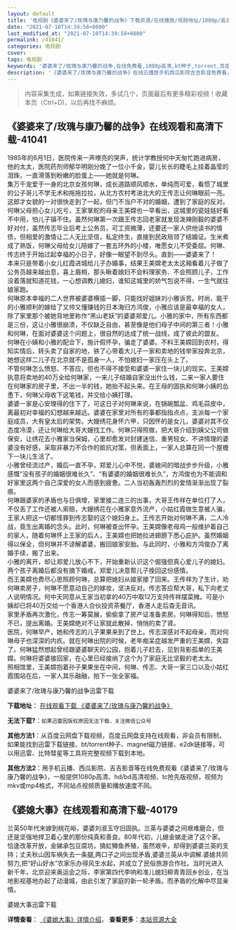 ```yaml
---
layout: default
title: '电视剧《婆婆来了/玫瑰与康乃馨的战争》下载资源/在线播放/视频地址/1080p/高清/蓝光'
date: "2021-07-10T14:39:58+0800"
last_modified_at: "2021-07-10T14:39:58+0800"
permalink: /41041/
categories: 电视剧
cover:
tags: 电视剧
keywords: '婆婆来了/玫瑰与康乃馨的战争,在线免费看,1080p高清,bt种子,torrent,百度云盘,magnet,磁力链,迅雷下载资源'
description: '《婆婆来了/玫瑰与康乃馨的战争》在线云播放手机西瓜影院吉吉影音免费看，1080p高清bd/hd未删减完整版和tc抢先枪版，mkv/mp4格式，附带bt/torrent种子、magnet/磁力链、百度云盘、网盘资源迅雷下载链接'
---
```


>内容采集生成，如果链接失效，多试几个，页面最后有更多精彩视频！收藏本页（Ctrl+D)，以后再找不麻烦。


## 《婆婆来了/玫瑰与康乃馨的战争》在线观看和高清下载-41041

1985年的6月1日，医院传来一声嘹亮的哭声，统计学教授何中天匆忙跑进病房，他的太太，医院药剂师郁华明刚分娩了一位小千金，婴儿长长的睫毛上挂着晶莹的泪珠，一直滑落到粉嫩的脸蛋上——她就是何琳。<br />集万千宠爱于一身的北京女孩何琳，成长道路顺风顺水，单纯而可爱，看惯了城里的公子哥儿不学无术和拖拖拉拉，从北方农村考进北大的王传志让何琳眼前一亮。这郎才女貌的一对很快走到了一起，但门不当户不对的婚姻，遭到了家庭的反对。何琳父母担心女儿吃亏，王家掌舵的母亲王美嫦也一早看出，这城里的瓷娃娃好看不中用，怕儿子镇不住。虽然何琳第一次跟王传志回老家就发现泼辣刚毅的婆婆不好对付，虽然传志毕业后考上公务员，可工资微薄，还要还一家人供他读书的情债，但相爱的激情让二人无比坚信，私定终生，直接到民政局领了结婚证。生米煮成了熟饭，何琳父母给女儿陪嫁了一套五环外的小楼，唯愿女儿不受委屈。何琳、传志终于开始过起幸福的小日子，好像一眼望不到尽头。直到&mdash;—婆婆来了！<br />本来只是带着小女儿红霞进城给儿子办婚事，结果王美嫦老太太这厢看着儿子做了公务员越来越出息，喜上眉梢，那头瞅着媳妇不会料理家务、不会照顾儿子，工作没着落就知道花钱，一心想调教儿媳妇，谁知这城里的娇气包说不得，一生气就往娘家跑。<br />何琳原本幸福的二人世界被婆婆横插一脚，只能找好姐妹刘小雅诉苦。时尚、能干的小雅顺利的嫁给了又帅又懂赚钱的日本海归方鸿俊，小雅应该是最幸福的女人，除了家里那个被她背地里称作&ldquo;黑山老妖”的婆婆郑爱儿。小雅的家中，所有东西都是三份，这让小雅很崩溃，不仅缺乏自由，甚至像是他们母子中间的第三者！小雅和何琳，在面对婆婆这个问题上，很自然的达成了统一战线，成了彼此的盟友。<br />何琳在小姨和小雅的配合下，施计假怀孕，骗走了婆婆。不料王美嫦回到农村，得知实情后，转头卖了自家的地，铁了心带着大儿子一家和卖地的钱举家投奔北京，她想这样二儿子在北京就不是孤身一人，不怕媳妇一家压在头上了。<br />不管何琳怎么愤怒、不答应，但也不得不接受和婆婆一家住一块儿的现实。王美嫦执意将卖地的40万全给何琳家，一来儿子结婚自家没出什么钱，二来一家人要住在何琳家的房子里，不出一半的钱，她抬不起头来。在王母的固执和何琳小姨的怂恿下，何琳父母收下这笔钱，并交给小姨打理。<br />婆婆一家是心安理得的住下了，可这日子对何琳来说，在锅碗瓢盆、鸡毛蒜皮中，离最初对幸福的幻想越来越远。婆婆在家里对所有的事都指指点点，支派每一个家庭成员，大有皇太后的架势。大嫂绣花身怀六甲，只因怀的是女儿，婆婆对其不仅态度冷漠，还让何琳给大哥大嫂找工作。何琳只得照做，把大哥介绍到姨父公司做保安，让绣花去小雅家当保姆，心里却愈发对封建迷信、重男轻女、不讲情理的婆婆没有好感，采取非暴力不合作的抵抗对策，但表面上，一家人总算在同一个屋檐下一块儿生活了。<br />小雅曾经流过产，婚后一直不孕，郑爱儿心中不悦，婆媳间的暗战步步升级，小雅感慨&ldquo;没有孩子的婚姻很难长久&rdquo;、&ldquo;有婆婆的婚姻很难长久”，方鸿俊也为不能调和好家里这两个自己深爱的女人而感到疲惫。二人当初轰轰烈烈的爱情渐渐出现了裂痕。<br />何琳跟婆家的矛盾也与日俱增，家里接二连三的出事，大哥王传祥在单位打了人，不仅丢了工作还被人索赔，大嫂绣花在小雅家意外流产，小姑红霞做生意被人骗，王家人把这一切都怪罪到传志娶的这个媳妇身上。王传志开始对何琳不满，二人冷战，竟生出离婚的念头。此时，何琳被查出怀孕。王美嫦像老母鸡一般维护着自己的家人，随着何琳怀上王家的后人，王美嫦也把她拉进翅膀下悉心庇护。虽然婚姻得以保全，但何琳并不谅解婆婆，搬回娘家安胎。与此同时，小雅和方鸿俊办了离婚手续，搬了出来。<br />小雅的离开，却让郑爱儿放心不下，开始重新认识这个倔强但真心爱儿子的媳妇。两个孩子离婚后都没有摘下婚戒，郑爱儿决意帮儿子挽回这份感情。<br />而王美嫦也费尽心思照顾何琳，总算把媳妇从娘家接了回来。王传祥为了生计，劝何琳卖房子，何琳不愿意动自己的嫁妆，坚决反对。传志答应帮大哥，私下向老丈人说明情况。何中天同意从王家当初拿的40万中取12万支持传祥摆菜摊。可是小姨却已将40万交给一个香港人合伙投资茶餐厅，香港人走后杳无音讯。<br />家里矛盾再次激化，传志一筹莫展，偷偷拿了房产证准备卖房。何琳得知后，愤怒不已，提出离婚。王美嫦绝对不让家就此散掉，悄悄的卖了肾。<br />医院，何琳早产，她和传志的儿子果果来到了世上。传志深感对不起母亲，而对何琳母子也深深的内疚。就在何琳出院的时候，老年痴呆症越发严重的王美嫦，失踪了。何琳猛然想起曾经跟婆婆聊天的公园，抱着儿子赶去，见到背影孤单的王美嫦。何琳将婆婆接回家，在心里已经接纳了这个为了家庭无比坚毅的老太太。<br />照相馆里，王美嫦抱着孙子果果坐在中间，何琳、传志、大哥一家三口以及小姑红霞围站在后，一家人其乐融融，拍下一张全家福。


婆婆来了/玫瑰与康乃馨的战争迅雷下载

**下载地址**： [在线观看下载 《婆婆来了/玫瑰与康乃馨的战争》](https://www.993dy.com//vod-detail-id-11279.html) 


**无法下载?**：`如果迅雷因版权原因无法下载，关注微信公众号 `

**其他方法1**：从百度云网盘下载视频，百度云网盘支持在线观看，非会员有限制，如果能找到迅雷下载链接、bt/torrent种子、magnet磁力链接、e2dk链接等，可以用迅雷、比特彗星等工具将完整视频下载到本地。

**其他方法2**：用手机云播、西瓜影院、吉吉影音等在线免费观看《婆婆来了/玫瑰与康乃馨的战争》，一般提供1080p高清、hd/bd高清视频、tc抢先版视频，视频为mkv或mp4格式，不同站点视频质量和播放速度不同。


## 《婆媳大事》在线观看和高清下载-40179

兰英50年代末嫁到桃花峪，婆婆刘淑玉守旧固执。兰英与婆婆之间艰难磨合，但还是坚强地捍卫着心里的那份纯真和善良。80年代初，儿媳金娣走进了这个家。恰逢改革开放，金娣承包豆腐坊，搞虹鳟鱼养殖，虽然艰辛，却得到婆婆兰英的支持；丈夫秋山因车祸失去一条腿,两口子之间出现矛盾,婆婆兰英从中调解.婆媳共同努力,把&ldquo;好山好水”农家乐办得风生水起，并成立了民俗旅游合作社。当时光进入新千年，北京迎来奥运会之际，李家第四代李响和准儿媳妇柳青青回乡创业，在当地影视基地办起了动漫城，由此引发了家庭的新一轮矛盾。而矛盾的化解中尽显亲情。</p>


婆媳大事迅雷下载

**详情查看**： [《婆媳大事》详情介绍](/movie/40179/)， **查看更多**：[本站资源大全](/movie/t/all/)

